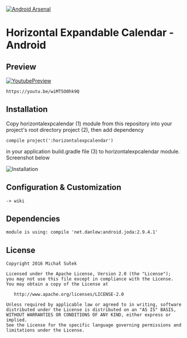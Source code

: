 [![Android Arsenal](https://img.shields.io/badge/Android%20Arsenal-HorizontalExpandableCalendar--Android-green.svg?style=true)](https://android-arsenal.com/details/1/4215)

# Horizontal Expandable Calendar - Android

## Preview
[![YoutubePreview](https://img.youtube.com/vi/wiMT5O0hk9Q/0.jpg)](https://www.youtube.com/watch?v=wiMT5O0hk9Q)
```
https://youtu.be/wiMT5O0hk9Q
```

## Installation

Copy horizontalexpcalendar (1) module from this repository into your project's root directory project (2), then add dependency 
```
compile project(':horizontalexpcalendar')
```
in your application build.gradle file (3) to horizontalexpcalendar module.
Screenshot below

![Installation](http://i.imgur.com/Q7ZZ1fQ.png)

## Configuration & Customization
```
-> wiki
```

## Dependencies
```
module is using: compile 'net.danlew:android.joda:2.9.4.1'
```

## License
```
Copyright 2016 Michał Sułek

Licensed under the Apache License, Version 2.0 (the "License");
you may not use this file except in compliance with the License.
You may obtain a copy of the License at

   http://www.apache.org/licenses/LICENSE-2.0

Unless required by applicable law or agreed to in writing, software
distributed under the License is distributed on an "AS IS" BASIS,
WITHOUT WARRANTIES OR CONDITIONS OF ANY KIND, either express or implied.
See the License for the specific language governing permissions and
limitations under the License.
```
